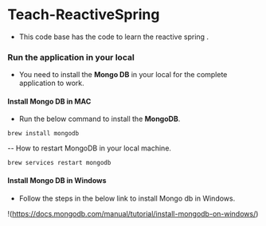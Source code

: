 # Teach-ReactiveSpring

- This code base has the code to learn the reactive spring .

### Run the application in your local

- You need to install the **Mongo DB** in your local for the complete application to work.

#### Install Mongo DB in MAC

- Run the below command to install the **MongoDB**.

```
brew install mongodb
```

--  How to restart MongoDB in your local machine.

```
brew services restart mongodb
```

#### Install Mongo DB in Windows

- Follow the steps in the below link to install Mongo db in Windows.

!(https://docs.mongodb.com/manual/tutorial/install-mongodb-on-windows/)


